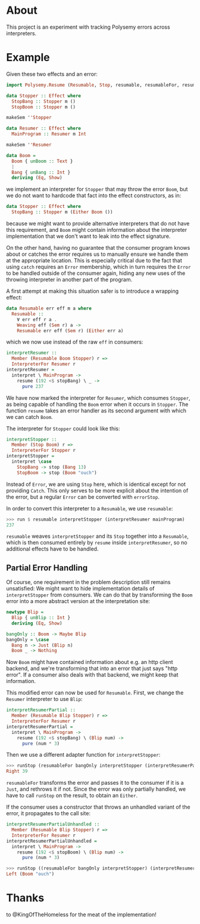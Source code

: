 # About

This project is an experiment with tracking Polysemy errors across interpreters.

# Example

Given these two effects and an error:

```haskell
import Polysemy.Resume (Resumable, Stop, resumable, resumableFor, resume, runStop, stop)

data Stopper :: Effect where
  StopBang :: Stopper m ()
  StopBoom :: Stopper m ()

makeSem ''Stopper

data Resumer :: Effect where
  MainProgram :: Resumer m Int

makeSem ''Resumer

data Boom =
  Boom { unBoom :: Text }
  |
  Bang { unBang :: Int }
  deriving (Eq, Show)
```

we implement an interpreter for `Stopper` that may throw the error `Boom`, but
we do not want to hardcode that fact into the effect constructors, as in:

```haskell
data Stopper :: Effect where
  StopBang :: Stopper m (Either Boom ())
```

because we might want to provide alternative interpreters that do not have this
requirement, and `Boom` might contain information about the interpreter
implementation that we don't want to leak into the effect signature.

On the other hand, having no guarantee that the consumer program knows about or
catches the error requires us to manually ensure we handle them at the
appropriate location.
This is especially critical due to the fact that using `catch` requires an
`Error` membership, which in turn requires the `Error` to be handled outside of
the consumer again, hiding any new uses of the throwing interpreter in another
part of the program.

A first attempt at making this situation safer is to introduce a wrapping
effect:

```haskell
data Resumable err eff m a where
  Resumable ::
    ∀ err eff r a .
    Weaving eff (Sem r) a ->
    Resumable err eff (Sem r) (Either err a)
```

which we now use instead of the raw `eff` in consumers:

```haskell
interpretResumer ::
  Member (Resumable Boom Stopper) r =>
  InterpreterFor Resumer r
interpretResumer =
  interpret \ MainProgram ->
    resume (192 <$ stopBang) \ _ ->
      pure 237
```

We have now marked the interpreter for `Resumer`, which consumes `Stopper`, as
being capable of handling the `Boom` error when it occurs in `Stopper`.
The function `resume` takes an error handler as its second argument with which
we can catch `Boom`.

The interpreter for `Stopper` could look like this:

```haskell
interpretStopper ::
  Member (Stop Boom) r =>
  InterpreterFor Stopper r
interpretStopper =
  interpret \case
    StopBang -> stop (Bang 13)
    StopBoom -> stop (Boom "ouch")
```

Instead of `Error`, we are using `Stop` here, which is identical except for not
providing `Catch`.
This only serves to be more explicit about the intention of the error, but
a regular `Error` can be converted with `errorStop`.

In order to convert this interpreter to a `Resumable`, we use `resumable`:

```haskell
>>> run $ resumable interpretStopper (interpretResumer mainProgram)
237
```

`resumable` weaves `interpretStopper` and its `Stop` together into
a `Resumable`, which is then consumed entirely by `resume` inside
`interpretResumer`, so no additional effects have to be handled.

## Partial Error Handling

Of course, one requirement in the problem description still remains
unsatisfied: We might want to hide implementation details of `interpretStopper`
from consumers.
We can do that by transforming the `Boom` error into a more abstract version at
the interpretation site:

```haskell
newtype Blip =
  Blip { unBlip :: Int }
  deriving (Eq, Show)

bangOnly :: Boom -> Maybe Blip
bangOnly = \case
  Bang n -> Just (Blip n)
  Boom _ -> Nothing
```

Now `Boom` might have contained information about e.g. an http client backend,
and we're transforming that into an error that just says "http error".
If a consumer also deals with that backend, we might keep that information.

This modified error can now be used for `Resumable`.
First, we change the `Resumer` interpreter to use `Blip`:

```haskell
interpretResumerPartial ::
  Member (Resumable Blip Stopper) r =>
  InterpreterFor Resumer r
interpretResumerPartial =
  interpret \ MainProgram ->
    resume (192 <$ stopBang) \ (Blip num) ->
      pure (num * 3)
```

Then we use a different adapter function for `interpretStopper`:

```haskell
>>> runStop (resumableFor bangOnly interpretStopper (interpretResumerPartial mainProgram))
Right 39
```

`resumableFor` transforms the error and passes it to the consumer if it is
a `Just`, and rethrows it if not.
Since the error was only partially handled, we have to call `runStop` on the
result, to obtain an `Either`.

If the consumer uses a constructor that throws an unhandled variant of the
error, it propagates to the call site:

```haskell
interpretResumerPartialUnhandled ::
  Member (Resumable Blip Stopper) r =>
  InterpreterFor Resumer r
interpretResumerPartialUnhandled =
  interpret \ MainProgram ->
    resume (192 <$ stopBoom) \ (Blip num) ->
      pure (num * 3)

>>> runStop ((resumableFor bangOnly interpretStopper) (interpretResumerPartialUnhandled mainProgram))
Left (Boom "ouch")
```

# Thanks

to @KingOfTheHomeless for the meat of the implementation!
